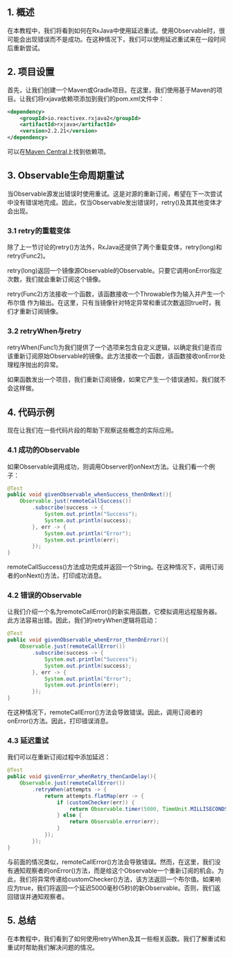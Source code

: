 ## 1. 概述

在本教程中，我们将看到如何在RxJava中使用延迟重试。使用Observable时，很可能会出现错误而不是成功。在这种情况下，我们可以使用延迟重试来在一段时间后重新尝试。

## 2. 项目设置

首先，让我们创建一个Maven或Gradle项目。在这里，我们使用基于Maven的项目。让我们将rxjava依赖项添加到我们的pom.xml文件中：

```xml
<dependency>
    <groupId>io.reactivex.rxjava2</groupId>
    <artifactId>rxjava</artifactId>
    <version>2.2.21</version>
</dependency>
```

可以在[Maven Central](https://search.maven.org/artifact/io.reactivex.rxjava2/rxjava/2.2.21/jar)上找到依赖项。

## 3. Observable生命周期重试

 当Observable源发出错误时使用重试。这是对源的重新订阅，希望在下一次尝试中没有错误地完成。因此，仅当Observable发出错误时，retry()及其其他变体才会出现。

### 3.1 retry的重载变体

除了上一节讨论的retry()方法外，RxJava还提供了两个重载变体，retry(long)和retry(Func2)。

retry(long)返回一个镜像源Observable的Observable。只要它调用onError指定次数，我们就会重新订阅这个镜像。

retry(Func2)方法接收一个函数，该函数接收一个Throwable作为输入并产生一个布尔值 作为输出。在这里，只有当镜像针对特定异常和重试次数返回true时，我们才重新订阅镜像。

### 3.2 retryWhen与retry

retryWhen(Func1)为我们提供了一个选项来包含自定义逻辑，以确定我们是否应该重新订阅原始Observable的镜像。此方法接收一个函数，该函数接收onError处理程序抛出的异常。

如果函数发出一个项目，我们重新订阅镜像，如果它产生一个错误通知，我们就不会这样做。

## 4. 代码示例

现在让我们在一些代码片段的帮助下观察这些概念的实际应用。

### 4.1 成功的Observable

如果Observable调用成功，则调用Observer的onNext方法。让我们看一个例子：

```java
@Test
public void givenObservable_whenSuccess_thenOnNext(){
    Observable.just(remoteCallSuccess())
        .subscribe(success -> {
            System.out.println("Success");
            System.out.println(success);
        }, err -> {
            System.out.println("Error");
            System.out.println(err);
        });
}
```

remoteCallSuccess()方法成功完成并返回一个String。在这种情况下，调用订阅者的onNext()方法，打印成功消息。

### 4.2 错误的Observable

让我们介绍一个名为remoteCallError()的新实用函数，它模拟调用远程服务器。此方法容易出错。因此，我们的retryWhen逻辑将启动：

```java
@Test
public void givenObservable_whenError_thenOnError(){
    Observable.just(remoteCallError())
        .subscribe(success -> {
            System.out.println("Success");
            System.out.println(success);
        }, err -> {
            System.out.println("Error");
            System.out.println(err);
        });
}
```

在这种情况下，remoteCallError()方法会导致错误。因此，调用订阅者的onError()方法。因此，打印错误消息。

### 4.3 延迟重试

我们可以在重新订阅过程中添加延迟：

```java
@Test
public void givenError_whenRetry_thenCanDelay(){
    Observable.just(remoteCallError())
        .retryWhen(attempts -> {
            return attempts.flatMap(err -> {
                if (customChecker(err)) {
                    return Observable.timer(5000, TimeUnit.MILLISECONDS);
                } else {
                    return Observable.error(err);
                }
            });
        });
}
```

与前面的情况类似，remoteCallError()方法会导致错误。然而，在这里，我们没有通知观察者的onError()方法，而是给这个Observable一个重新订阅的机会。为此，我们将异常传递给customChecker()方法，该方法返回一个布尔值。如果响应为true，我们将返回一个延迟5000毫秒(5秒)的新Observable。否则，我们返回错误并通知观察者。

## 5. 总结

在本教程中，我们看到了如何使用retryWhen及其一些相关函数。我们了解重试和重试时帮助我们解决问题的情况。